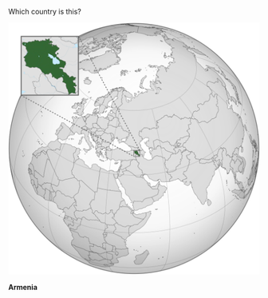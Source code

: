 Which country is this?

![Map of a country](images/Armenia_(orthographic_projection).svg)
<!--question-->
**Armenia**